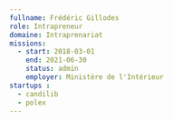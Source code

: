 ```yaml
---
fullname: Frédéric Gillodes
role: Intrapreneur
domaine: Intraprenariat
missions:
  - start: 2018-03-01
    end: 2021-06-30
    status: admin
    employer: Ministère de l'Intérieur
startups :
  - candilib
  - polex
---
```

